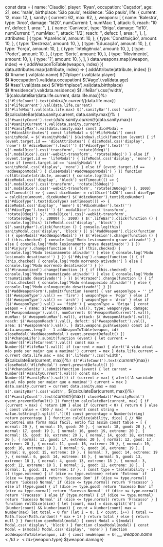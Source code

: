 
const data = { name: 'Claudio', player: 'Ryan', occupation: 'Caçador', age: 21, sex: 'male', birthplace: 'São paulo', residence: 'São paulo', life: { current: 12, max: 12, }, sanity: { current: 62, max: 62, }, weapons: [ { name: 'Balestra', type: 'Arco', damage: '1d20', numCurrent: 1, numMax: 1, attack: 5, reach: '10 m', defect: 1, area: '', }, { name: 'Canivete', type: 'Briga', damage: '1d10', numCurrent: '', numMax: '', attack: '1/2', reach: '', defect: 1, area: '', }, ], attributes: [ { type: 'Aparência', amount: 10, }, { type: 'Constituição', amount: 10, }, { type: 'Destreza', amount: 10, }, { type: 'Educação', amount: 10, }, { type: 'Força', amount: 10, }, { type: 'Inteligência', amount: 10, }, { type: 'Poder', amount: 10, }, { type: 'Sorte', amount: 10, }, { type: 'Movimento', amount: 10, }, { type: '?', amount: 10, }, ], } data.weapons.map((weapon, index) => { addWeaponToTable(weapon, index) }) data.attributes.map((attribute, index) => { addAttribute(attribute, index) }) $('#name').val(data.name) $('#player').val(data.player) $('#occupation').val(data.occupation) $('#age').val(data.age) $('#sex').val(data.sex) $('#birthplace').val(data.birthplace) $('#residence').val(data.residence) $('.lifeBar').css('width', `${calculateBar(data.life.current, data.life.max)}%`) $('#lifeCount').text(`${data.life.current}/${data.life.max}`) $('#lifeCurrent').val(data.life.current) $('#lifeMax').val(data.life.max) $('.sanityBar').css( 'width', `${calculateBar(data.sanity.current, data.sanity.max)}%` ) $('#sanityCount').text(`${data.sanity.current}/${data.sanity.max}`) $('#sanityCurrent').val(data.sanity.current) $('#sanityMax').val(data.sanity.max) const diceModal = $('#diceAttributes') const lifeModal = $('#lifeModal') const sanityModal = $('#sanityModal') $(window).click(function (event) { if (event.target.id == 'diceAttributes') { diceModal.css('display', 'none') $('#diceNumber').text('') $('#diceType').text('') $('.modalDice').css('transform', 'rotate(0deg)') $('.modalDice').css('-webkit-transform', 'rotate(0deg)') } else if (event.target.id == 'lifeModal') { lifeModal.css('display', 'none') } else if (event.target.id == 'sanityModal') { sanityModal.css('display', 'none') } else if (event.target.id == 'addWeaponModal') { closeModal('#addWeaponModal') } }) function rollAtribute(atribute, amount) { console.log(this) diceModal.css('display', 'block') setTimeout(() => { $('.modalDice').css('transform', 'rotate(360deg)') $('.modalDice').css('-webkit-transform', 'rotate(360deg)') }, 1000) setTimeout(() => { const diceNumber = rollDice('1d20') const diceType = calcDice(amount, diceNumber) $('#diceNumber').text(diceNumber) $('#diceType').text(diceType) setTimeout(() => { diceModal.css('display', 'none') $('#diceNumber').text('') $('#diceType').text('') $('.modalDice').css('transform', 'rotate(0deg)') $('.modalDice').css('-webkit-transform', 'rotate(0deg)') }, 20000) }, 2000) } $('.lifeBar').click(function () { console.log(this) lifeModal.css('display', 'block') }) $('.sanityBar').click(function () { console.log(this) sanityModal.css('display', 'block') }) $('#addWeapon').click(function () { openModal('#addWeaponModal') }) $('#lesion').change(function () { if (this.checked) { console.log('Modo lesionamento grave ativado!') } else { console.log('Modo lesionamento grave desativado!') } }) $('#injury').change(function () { if (this.checked) { console.log('Modo lesionamento ativado!') } else { console.log('Modo lesionado desativado!') } }) $('#dying').change(function () { if (this.checked) { console.log('Modo morrendo ativado!') } else { console.log('Modo morrendo desativado!') } }) $('#traumatized').change(function () { if (this.checked) { console.log('Modo traumatizado ativado!') } else { console.log('Modo traumatizado desativado!') } }) $('#crazed').change(function () { if (this.checked) { console.log('Modo enlouquecido ativado!') } else { console.log('Modo enlouquecido desativado!') } }) $('#addWeaponForm').submit(function (event) { var weaponType = '' if ($('#weaponType').val() == 'fire') { weaponType = 'Fogo' } else if ($('#weaponType').val() == 'arch') { weaponType = 'Arco' } else if ($('#weaponType').val() == 'fight') { weaponType = 'Briga' } const weapon = { name: $('#weaponName').val(), type: weaponType, damage: $('#weapondamage').val(), numCurrent: $('#weaponNumCurrent').val(), numMax: $('#weaponNumMax').val(), attack: $('#weaponAttack').val(), reach: $('#weaponReach').val(), defect: $('#weaponDefect').val(), area: $('#weaponArea').val(), } data.weapons.push(weapon) const id = data.weapons.length - 1 addWeaponToTable(weapon, id) closeModal('#addWeaponModal') event.preventDefault() }) $('#changeLife').submit(function (event) { let current = Number($('#lifeCurrent').val()) const max = Number($('#lifeMax').val()) if (current > max) { alert('A vida atual não pode ser maior que a maxima!') current = max } data.life.current = current data.life.max = max $('.lifeBar').css('width', `${calculateBar(current, max)}%`) $('#lifeCount').text(`${current}/${max}`) closeModal('#lifeModal') event.preventDefault() }) $('#changeSanity').submit(function (event) { let current = Number($('#sanityCurrent').val()) const max = Number($('#sanityMax').val()) if (current > max) { alert('A sanidade atual não pode ser maior que a maxima!') current = max } data.sanity.current = current data.sanity.max = max $('.sanityBar').css('width', `${calculateBar(current, max)}%`) $('#sanityCount').text(`${current}/${max}`) closeModal('#sanityModal') event.preventDefault() }) function calculateBar(current, max) { if (current > max) { return 100 } else if (current < 0) { return 0 } else { const value = (100 / max) * current const string = value.toString().split('.')[0] const percentage = Number(string) return percentage } } function calcDice(ability, dice) { // Não encontrei uma forma mais fácil, então fiz assim const table = [ { normal: 20 }, { normal: 19, good: 20 }, { normal: 18, good: 20 }, { normal: 17, good: 19 }, { normal: 16, good: 19, extreme: 20 }, { normal: 15, good: 18, extreme: 20 }, { normal: 14, good: 18, extreme: 20 }, { normal: 13, good: 17, extreme: 20 }, { normal: 12, good: 17, extreme: 20 }, { normal: 11, good: 16, extreme: 20 }, { normal: 10, good: 16, extreme: 19 }, { normal: 9, good: 16, extreme: 19 }, { normal: 8, good: 15, extreme: 19 }, { normal: 7, good: 14, extreme: 19 }, { normal: 6, good: 14, extreme: 18 }, { normal: 5, good: 13, extreme: 18 }, { normal: 4, good: 13, extreme: 18 }, { normal: 3, good: 12, extreme: 18 }, { normal: 2, good: 12, extreme: 18 }, { normal: 1, good: 11, extreme: 17 }, ] const type = table[ability - 1] if (type.extreme) { if (dice >= type.extreme) return 'Extremo' if (dice >= type.good) return 'Sucesso Bom' if (dice >= type.normal) return 'Sucesso Normal' if (dice <= type.normal) return 'Fracasso' } else if (type.good) { if (dice >= type.good) return 'Sucesso Bom' if (dice >= type.normal) return 'Sucesso Normal' if (dice <= type.normal) return 'Fracasso' } else if (type.normal) { if (dice >= type.normal) return 'Sucesso Normal' if (dice <= type.normal) return 'Fracasso' } } function rollDice(dice) { let [count, max] = dice.split('d') if (Number(count) && Number(max)) { count = Number(count) max = Number(max) let total = 0 for (let i = 0; i < count; i++) { total += Math.floor(Math.random() * max + 1) } return total } else { return null } } function openModal(modal) { const Modal = $(modal) Modal.css('display', 'block') } function closeModal(modal) { const Modal = $(modal) Modal.css('display', 'none') } function addWeaponToTable(weapon, id) { const newWeapon = $(`<tr id="weapon_${id}"> <td> <button onclick="deleteWeapon(${id})"> <i class="fa fa-trash-o trashcan"></i> </button> ${weapon.name} </td> <td>${weapon.type}</td> <td>${weapon.damage}
